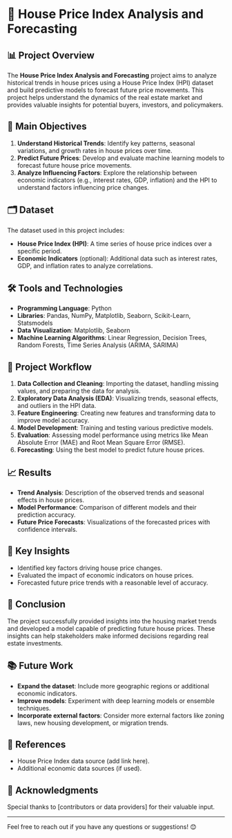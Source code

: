 # 🏡 House Price Index Analysis and Forecasting

## 📊 Project Overview
The **House Price Index Analysis and Forecasting** project aims to analyze historical trends in house prices using a House Price Index (HPI) dataset and build predictive models to forecast future price movements. This project helps understand the dynamics of the real estate market and provides valuable insights for potential buyers, investors, and policymakers.

## 🎯 Main Objectives
1. **Understand Historical Trends**: Identify key patterns, seasonal variations, and growth rates in house prices over time.
2. **Predict Future Prices**: Develop and evaluate machine learning models to forecast future house price movements.
3. **Analyze Influencing Factors**: Explore the relationship between economic indicators (e.g., interest rates, GDP, inflation) and the HPI to understand factors influencing price changes.

## 🗂️ Dataset
The dataset used in this project includes:
- **House Price Index (HPI)**: A time series of house price indices over a specific period.
- **Economic Indicators** (optional): Additional data such as interest rates, GDP, and inflation rates to analyze correlations.

## 🛠️ Tools and Technologies
- **Programming Language**: Python
- **Libraries**: Pandas, NumPy, Matplotlib, Seaborn, Scikit-Learn, Statsmodels
- **Data Visualization**: Matplotlib, Seaborn
- **Machine Learning Algorithms**: Linear Regression, Decision Trees, Random Forests, Time Series Analysis (ARIMA, SARIMA)

## 🚀 Project Workflow
1. **Data Collection and Cleaning**: Importing the dataset, handling missing values, and preparing the data for analysis.
2. **Exploratory Data Analysis (EDA)**: Visualizing trends, seasonal effects, and outliers in the HPI data.
3. **Feature Engineering**: Creating new features and transforming data to improve model accuracy.
4. **Model Development**: Training and testing various predictive models.
5. **Evaluation**: Assessing model performance using metrics like Mean Absolute Error (MAE) and Root Mean Square Error (RMSE).
6. **Forecasting**: Using the best model to predict future house prices.

## 📈 Results
- **Trend Analysis**: Description of the observed trends and seasonal effects in house prices.
- **Model Performance**: Comparison of different models and their prediction accuracy.
- **Future Price Forecasts**: Visualizations of the forecasted prices with confidence intervals.

## 📌 Key Insights
- Identified key factors driving house price changes.
- Evaluated the impact of economic indicators on house prices.
- Forecasted future price trends with a reasonable level of accuracy.

## 📝 Conclusion
The project successfully provided insights into the housing market trends and developed a model capable of predicting future house prices. These insights can help stakeholders make informed decisions regarding real estate investments.

## 📚 Future Work
- **Expand the dataset**: Include more geographic regions or additional economic indicators.
- **Improve models**: Experiment with deep learning models or ensemble techniques.
- **Incorporate external factors**: Consider more external factors like zoning laws, new housing development, or migration trends.

## 📎 References
- House Price Index data source (add link here).
- Additional economic data sources (if used).

## 🙌 Acknowledgments
Special thanks to [contributors or data providers] for their valuable input.

---
Feel free to reach out if you have any questions or suggestions! 😊
